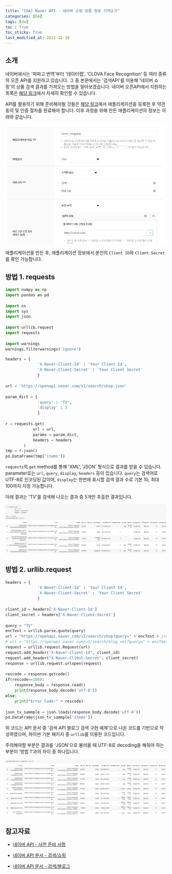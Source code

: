 ```yaml
---
title: "[DA] Naver API - 네이버 쇼핑 상품 정보 가져오기"
categories: [DA]
tags: [da]
toc : True
toc_sticky: true
last_modified_at: 2022-12-29
---
```


## 소개
네이버에서는 '파파고 번역'부터 '데이터랩', 'CLOVA Face Recognition' 등 여러 종류의 오픈 API를 지원하고 있습니다. 그 중 본문에서는 '검색API'를 이용해 '네이버 쇼핑'의 상품 검색 결과를 가져오는 방법을 알아보겠습니다. 네이버 오픈API에서 지원하는 목록은 [해당 링크](https://developers.naver.com/products/intro/plan/plan.md)에서 자세히 확인할 수 있습니다. 


API를 활용하기 위해 준비해야될 것들은 [해당 링크](https://developers.naver.com/main/)에서 애플리케이션을 등록한 후 약관 동의 및 인증 절차를 완료해야 합니다. 이후 과정을 위해 만든 애플리케이션의 정보는 아래와 같습니다. 

![image](/assets/img/naver_api_img1.png)

애플리케이션을 만든 후, 애플리케이션 정보에서 본인의 `Client ID`와 `Client Secret`를 확인 가능합니다.


## 방법 1. requests
```py
import numpy as np
import pandas as pd

import os
import sys
import json

import urllib.request
import requests

import warnings
warnings.filterwarnings('ignore')
```

```py
headers = {
              'X-Naver-Client-Id' : 'Your Client Id',
              'X-Naver-Client-Secret' : 'Your Client Secret'
              }

url = 'https://openapi.naver.com/v1/search/shop.json'

param_dict = {
              'query' : 'TV',
              'display' : 5
              }

r = requests.get(
            url = url,
            params = param_dict,
            headers = headers
        )
tmp = r.json()
pd.DataFrame(tmp['items'])
```
`requests`의 `get` method를 통해 'XML', 'JSON' 형식으로 결과를 받을 수 있습니다. parameter로는 `url`, `query`, `display`, `headers` 등이 있습니다. `query`는 검색어로 UTF-8로 인코딩된 값이며, `display`는 한번에 표시할 검색 결과 수로 기본 10, 최대 100까지 지정 가능합니다.

아래 결과는 'TV'를 검색해 나오는 결과 중 5개만 추출한 결과입니다.

![image](/assets/img/naver_api_img2.png)

## 방법 2. urllib.request
```py
headers = {
              'X-Naver-Client-Id' : 'Your Client Id',
              'X-Naver-Client-Secret' : 'Your Client Secret'
              }

client_id = headers['X-Naver-Client-Id']
client_secret = headers['X-Naver-Client-Secret']

query = "TV"
encText = urllib.parse.quote(query)
url = "https://openapi.naver.com/v1/search/shop?query=" + encText # json 결과
# url = "https://openapi.naver.com/v1/search/blog.xml?query=" + encText # XML 결과
request = urllib.request.Request(url)
request.add_header("X-Naver-Client-Id", client_id)
request.add_header("X-Naver-Client-Secret", client_secret)
response = urllib.request.urlopen(request)

rescode = response.getcode()
if(rescode==200):
    response_body = response.read()
    print(response_body.decode('utf-8'))
else:
    print("Error Code:" + rescode)

json_tv_sammple = json.loads(response_body.decode('utf-8'))
pd.DataFrame(json_tv_sammple['items'])
```
위 코드는 API 문서 중 '검색 API 블로그 검색 구현 예제'으로 나온 코드를 기반으로 작성하였으며, 파이썬 기본 패키지 중 `urllib`를 이용한 코드입니다.

주의해야할 부분은 결과를 'JSON'으로 불러올 때 UTF-8로 decoding을 해줘야 하는 부분이 '방법 1'과의 차이 중 하나입니다.

![image](/assets/img/naver_api_img3.png)


## 참고자료

- [네이버 API - 사전 준비 사항](https://developers.naver.com/docs/common/openapiguide/appregister.md)

- [네이버 API 문서 - 검색/쇼핑](https://developers.naver.com/docs/serviceapi/search/shopping/shopping.md#%EC%87%BC%ED%95%91)

- [네이버 API 문서 - 검색/블로그](https://developers.naver.com/docs/serviceapi/search/blog/blog.md#%EA%B2%80%EC%83%89-api-%EB%B8%94%EB%A1%9C%EA%B7%B8-%EA%B2%80%EC%83%89-%EA%B5%AC%ED%98%84-%EC%98%88%EC%A0%9C)



